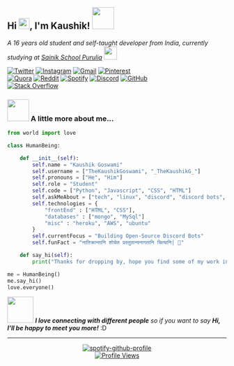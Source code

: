 <h2> Hi <img src="https://media.giphy.com/media/hvRJCLFzcasrR4ia7z/giphy.gif" width="25px">, I'm Kaushik! <img src="https://media.giphy.com/media/mGcNjsfWAjY5AEZNw6/giphy.gif" width="50"></h2>

<p><em>A 16 years old student and self-taught developer from India, currently studying at <a href="https://sainikschoolpurulia.com">Sainik School Purulia</a> <img src="https://media.giphy.com/media/fYSnHlufseco8Fh93Z/giphy.gif" width="30"></br>
</em></p>

[![Twitter](https://img.shields.io/badge/Being_Goswami-%231DA1F2.svg?style=for-the-badge&logo=Twitter&logoColor=white)](https://twitter.com/Being_Goswami)
[![Instagram](https://img.shields.io/badge/thekaushikgoswami-%23E4405F.svg?style=for-the-badge&logo=Instagram&logoColor=white)](https://instagram.com/thekaushikgoswami) 
[![Gmail](https://img.shields.io/badge/Gmail-D14836?style=for-the-badge&logo=gmail&logoColor=white)](mailto:thekaushikgoswami@gmail.com)
[![Pinterest](https://img.shields.io/badge/TheKaushikGoswami-%23E60023.svg?style=for-the-badge&logo=Pinterest&logoColor=white)](https://pinterest.com/thekaushikgoswami) </br>
[![Quora](https://img.shields.io/badge/Quora-%23B92B27.svg?style=for-the-badge&logo=Quora&logoColor=white)](https://quora.com/profile/TheKaushikGoswami)
[![Reddit](https://img.shields.io/badge/Reddit-FF4500?style=for-the-badge&logo=reddit&logoColor=white)](https://reddit.com/user/TheKaushik01)
[![Spotify](https://img.shields.io/badge/Spotify-1ED760?style=for-the-badge&logo=spotify&logoColor=white)](https://open.spotify.com/user/rwu8m7m34mit13j931l5618p5)
[![Discord](https://img.shields.io/badge/_TheKaushikG_🎴-%237289DA.svg?style=for-the-badge&logo=discord&logoColor=white)](https://discord.gg/WCewJGmb32)
[![GitHub](https://img.shields.io/badge/TheKaushikGoswami-%23121011.svg?style=for-the-badge&logo=github&logoColor=white)](https://github.com/TheKaushikGoswami) </br>
[![Stack Overflow](https://img.shields.io/badge/-Stackoverflow-FE7A16?style=for-the-badge&logo=stack-overflow&logoColor=white)](https://stackoverflow.com/users/14279011/thekaushikgoswami)



### <img src="https://media.giphy.com/media/VgCDAzcKvsR6OM0uWg/giphy.gif" width="50"> A little more about me...  

```python
from world import love

class HumanBeing:

    def __init__(self):
        self.name = "Kaushik Goswami"
        self.username = ["TheKaushikGoswami", "_TheKaushikG_"]
        self.pronouns = ["He", "Him"]
        self.role = "Student"
        self.code = ["Python", "Javascript", "CSS", "HTML"]
        self.askMeAbout = ["tech", "linux", "discord", "discord bots", "anime"]
        self.technologies = {
            "frontEnd" : ["HTML", "CSS"],
            "databases" : ["mongo", "MySql"]
            "misc" : "heroku", "AWS", "ubuntu"
        }
        self.currentFocus = "Building Open-Source Discord Bots"
        self.funFact = "नातिक्रान्तानि शोचेत प्रस्तुतान्यनागतानि चित्यानि| 🎴"

    def say_hi(self):
        print("Thanks for dropping by, hope you find some of my work interesting.")

me = HumanBeing()
me.say_hi()
love.everyone()
```

<img src="https://media.giphy.com/media/LnQjpWaON8nhr21vNW/giphy.gif" width="60"> <em><b>I love connecting with different people</b> so if you want to say <b>Hi, I'll be happy to meet you more!</b></em> :D

---

<span align="center">

[![spotify-github-profile](https://spotify-github-profile.vercel.app/api/view?uid=rwu8m7m34mit13j931l5618p5&cover_image=true&theme=novatorem&bar_color=53b14f&bar_color_cover=true)](https://open.spotify.com/user/rwu8m7m34mit13j931l5618p5) </br>
[![Profile Views](https://komarev.com/ghpvc/?username=TheKaushikGoswami&style=for-the-badge&color=orange)](https://github.com/TheKaushikGoswami)
</span>